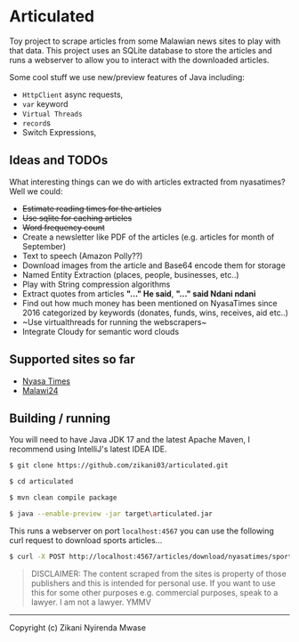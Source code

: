 Articulated
===

Toy project to scrape articles from some Malawian news sites to play with that data.
This project uses an SQLite database to store the articles and runs a webserver to
allow you to interact with the downloaded articles.

Some cool stuff we use new/preview features of Java including:
- `HttpClient` async requests, 
- `var` keyword
- `Virtual Threads`
- `record`s
- Switch Expressions,

## Ideas and TODOs

What interesting things can we do with articles extracted from nyasatimes? Well we could:

- ~~Estimate reading times for the articles~~
- ~~Use sqlite for caching articles~~
- ~~Word frequency count~~
- Create a newsletter like PDF of the articles (e.g. articles for month of September)
- Text to speech (Amazon Polly??)
- Download images from the article and Base64 encode them for storage
- Named Entity Extraction (places, people, businesses, etc..)
- Play with String compression algorithms
- Extract quotes from articles **"..." He said**, **"..." said Ndani ndani**
- Find out how much money has been mentioned on NyasaTimes since 2016 categorized by keywords (donates, funds, wins, receives, aid etc..)
- ~Use virtualthreads for running the webscrapers~
- Integrate Cloudy for semantic word clouds

## Supported sites so far

- [Nyasa Times](https://www.nyasatimes.com)
- [Malawi24](https://malawi24.com)

## Building / running

You will need to have Java JDK 17 and the latest Apache Maven, I recommend using IntelliJ's latest IDEA IDE.

```sh
$ git clone https://github.com/zikani03/articulated.git

$ cd articulated

$ mvn clean compile package

$ java --enable-preview -jar target\articulated.jar 
```

This runs a webserver on port `localhost:4567` you can use the following curl request to download sports articles...

```sh
$ curl -X POST http://localhost:4567/articles/download/nyasatimes/sports?from=1&to=10
```


> DISCLAIMER: The content scraped from the sites is property of those publishers and this is intended for personal use. If you want to use this for some other purposes e.g. commercial purposes, speak to a lawyer. I am not a lawyer. YMMV  

---

Copyright (c) Zikani Nyirenda Mwase
